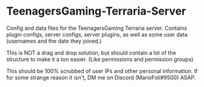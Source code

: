 # TeenagersGaming-Terraria-Server


Config and data files for the TeenagersGaming Terraria server.
Contains plugin configs, server configs, server plugins, as well as some user data (usernames and the date they joined.)

This is NOT a drag and drop solution, but should contain a lot of the structure to make it a ton easier. (Like permissions and permission groups)

This should be 100% scrubbed of user IPs and other personal information. If for some strange reason it isn't, DM me on Discord (MarioFoli#9500) ASAP.

